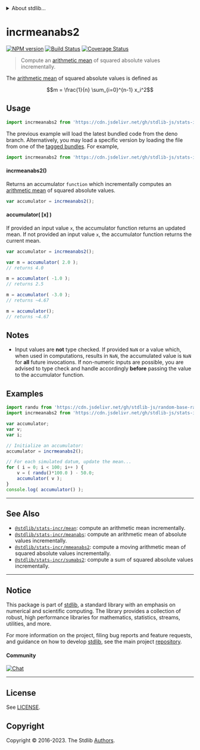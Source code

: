<!--

@license Apache-2.0

Copyright (c) 2018 The Stdlib Authors.

Licensed under the Apache License, Version 2.0 (the "License");
you may not use this file except in compliance with the License.
You may obtain a copy of the License at

   http://www.apache.org/licenses/LICENSE-2.0

Unless required by applicable law or agreed to in writing, software
distributed under the License is distributed on an "AS IS" BASIS,
WITHOUT WARRANTIES OR CONDITIONS OF ANY KIND, either express or implied.
See the License for the specific language governing permissions and
limitations under the License.

-->


<details>
  <summary>
    About stdlib...
  </summary>
  <p>We believe in a future in which the web is a preferred environment for numerical computation. To help realize this future, we've built stdlib. stdlib is a standard library, with an emphasis on numerical and scientific computation, written in JavaScript (and C) for execution in browsers and in Node.js.</p>
  <p>The library is fully decomposable, being architected in such a way that you can swap out and mix and match APIs and functionality to cater to your exact preferences and use cases.</p>
  <p>When you use stdlib, you can be absolutely certain that you are using the most thorough, rigorous, well-written, studied, documented, tested, measured, and high-quality code out there.</p>
  <p>To join us in bringing numerical computing to the web, get started by checking us out on <a href="https://github.com/stdlib-js/stdlib">GitHub</a>, and please consider <a href="https://opencollective.com/stdlib">financially supporting stdlib</a>. We greatly appreciate your continued support!</p>
</details>

# incrmeanabs2

[![NPM version][npm-image]][npm-url] [![Build Status][test-image]][test-url] [![Coverage Status][coverage-image]][coverage-url] <!-- [![dependencies][dependencies-image]][dependencies-url] -->

> Compute an [arithmetic mean][arithmetic-mean] of squared absolute values incrementally.

<section class="intro">

The [arithmetic mean][arithmetic-mean] of squared absolute values is defined as

<!-- <equation class="equation" label="eq:arithmetic_mean_squared_absolute_values" align="center" raw="m = \frac{1}{n} \sum_{i=0}^{n-1} x_i^2" alt="Equation for the arithmetic mean of squared absolute values."> -->

```math
m = \frac{1}{n} \sum_{i=0}^{n-1} x_i^2
```

<!-- <div class="equation" align="center" data-raw-text="m = \frac{1}{n} \sum_{i=0}^{n-1} x_i^2" data-equation="eq:arithmetic_mean_squared_absolute_values">
    <img src="https://cdn.jsdelivr.net/gh/stdlib-js/stdlib@d08c5f0a491ba12729c84e40455fb75cf8666874/lib/node_modules/@stdlib/stats/incr/meanabs2/docs/img/equation_arithmetic_mean_squared_absolute_values.svg" alt="Equation for the arithmetic mean of squared absolute values.">
    <br>
</div> -->

<!-- </equation> -->

</section>

<!-- /.intro -->



<section class="usage">

## Usage

```javascript
import incrmeanabs2 from 'https://cdn.jsdelivr.net/gh/stdlib-js/stats-incr-meanabs2@deno/mod.js';
```
The previous example will load the latest bundled code from the deno branch. Alternatively, you may load a specific version by loading the file from one of the [tagged bundles](https://github.com/stdlib-js/stats-incr-meanabs2/tags). For example,

```javascript
import incrmeanabs2 from 'https://cdn.jsdelivr.net/gh/stdlib-js/stats-incr-meanabs2@v0.1.0-deno/mod.js';
```

#### incrmeanabs2()

Returns an accumulator `function` which incrementally computes an [arithmetic mean][arithmetic-mean] of squared absolute values.

```javascript
var accumulator = incrmeanabs2();
```

#### accumulator( \[x] )

If provided an input value `x`, the accumulator function returns an updated mean. If not provided an input value `x`, the accumulator function returns the current mean.

```javascript
var accumulator = incrmeanabs2();

var m = accumulator( 2.0 );
// returns 4.0

m = accumulator( -1.0 );
// returns 2.5

m = accumulator( -3.0 );
// returns ~4.67

m = accumulator();
// returns ~4.67
```

</section>

<!-- /.usage -->

<section class="notes">

## Notes

-   Input values are **not** type checked. If provided `NaN` or a value which, when used in computations, results in `NaN`, the accumulated value is `NaN` for **all** future invocations. If non-numeric inputs are possible, you are advised to type check and handle accordingly **before** passing the value to the accumulator function.

</section>

<!-- /.notes -->

<section class="examples">

## Examples

<!-- eslint no-undef: "error" -->

```javascript
import randu from 'https://cdn.jsdelivr.net/gh/stdlib-js/random-base-randu@deno/mod.js';
import incrmeanabs2 from 'https://cdn.jsdelivr.net/gh/stdlib-js/stats-incr-meanabs2@deno/mod.js';

var accumulator;
var v;
var i;

// Initialize an accumulator:
accumulator = incrmeanabs2();

// For each simulated datum, update the mean...
for ( i = 0; i < 100; i++ ) {
    v = ( randu()*100.0 ) - 50.0;
    accumulator( v );
}
console.log( accumulator() );
```

</section>

<!-- /.examples -->

<!-- Section for related `stdlib` packages. Do not manually edit this section, as it is automatically populated. -->

<section class="related">

* * *

## See Also

-   <span class="package-name">[`@stdlib/stats-incr/mean`][@stdlib/stats/incr/mean]</span><span class="delimiter">: </span><span class="description">compute an arithmetic mean incrementally.</span>
-   <span class="package-name">[`@stdlib/stats-incr/meanabs`][@stdlib/stats/incr/meanabs]</span><span class="delimiter">: </span><span class="description">compute an arithmetic mean of absolute values incrementally.</span>
-   <span class="package-name">[`@stdlib/stats-incr/mmeanabs2`][@stdlib/stats/incr/mmeanabs2]</span><span class="delimiter">: </span><span class="description">compute a moving arithmetic mean of squared absolute values incrementally.</span>
-   <span class="package-name">[`@stdlib/stats-incr/sumabs2`][@stdlib/stats/incr/sumabs2]</span><span class="delimiter">: </span><span class="description">compute a sum of squared absolute values incrementally.</span>

</section>

<!-- /.related -->

<!-- Section for all links. Make sure to keep an empty line after the `section` element and another before the `/section` close. -->


<section class="main-repo" >

* * *

## Notice

This package is part of [stdlib][stdlib], a standard library with an emphasis on numerical and scientific computing. The library provides a collection of robust, high performance libraries for mathematics, statistics, streams, utilities, and more.

For more information on the project, filing bug reports and feature requests, and guidance on how to develop [stdlib][stdlib], see the main project [repository][stdlib].

#### Community

[![Chat][chat-image]][chat-url]

---

## License

See [LICENSE][stdlib-license].


## Copyright

Copyright &copy; 2016-2023. The Stdlib [Authors][stdlib-authors].

</section>

<!-- /.stdlib -->

<!-- Section for all links. Make sure to keep an empty line after the `section` element and another before the `/section` close. -->

<section class="links">

[npm-image]: http://img.shields.io/npm/v/@stdlib/stats-incr-meanabs2.svg
[npm-url]: https://npmjs.org/package/@stdlib/stats-incr-meanabs2

[test-image]: https://github.com/stdlib-js/stats-incr-meanabs2/actions/workflows/test.yml/badge.svg?branch=v0.1.0
[test-url]: https://github.com/stdlib-js/stats-incr-meanabs2/actions/workflows/test.yml?query=branch:v0.1.0

[coverage-image]: https://img.shields.io/codecov/c/github/stdlib-js/stats-incr-meanabs2/main.svg
[coverage-url]: https://codecov.io/github/stdlib-js/stats-incr-meanabs2?branch=main

<!--

[dependencies-image]: https://img.shields.io/david/stdlib-js/stats-incr-meanabs2.svg
[dependencies-url]: https://david-dm.org/stdlib-js/stats-incr-meanabs2/main

-->

[chat-image]: https://img.shields.io/gitter/room/stdlib-js/stdlib.svg
[chat-url]: https://app.gitter.im/#/room/#stdlib-js_stdlib:gitter.im

[stdlib]: https://github.com/stdlib-js/stdlib

[stdlib-authors]: https://github.com/stdlib-js/stdlib/graphs/contributors

[umd]: https://github.com/umdjs/umd
[es-module]: https://developer.mozilla.org/en-US/docs/Web/JavaScript/Guide/Modules

[deno-url]: https://github.com/stdlib-js/stats-incr-meanabs2/tree/deno
[umd-url]: https://github.com/stdlib-js/stats-incr-meanabs2/tree/umd
[esm-url]: https://github.com/stdlib-js/stats-incr-meanabs2/tree/esm
[branches-url]: https://github.com/stdlib-js/stats-incr-meanabs2/blob/main/branches.md

[stdlib-license]: https://raw.githubusercontent.com/stdlib-js/stats-incr-meanabs2/main/LICENSE

[arithmetic-mean]: https://en.wikipedia.org/wiki/Arithmetic_mean

<!-- <related-links> -->

[@stdlib/stats/incr/mean]: https://github.com/stdlib-js/stats-incr-mean/tree/deno

[@stdlib/stats/incr/meanabs]: https://github.com/stdlib-js/stats-incr-meanabs/tree/deno

[@stdlib/stats/incr/mmeanabs2]: https://github.com/stdlib-js/stats-incr-mmeanabs2/tree/deno

[@stdlib/stats/incr/sumabs2]: https://github.com/stdlib-js/stats-incr-sumabs2/tree/deno

<!-- </related-links> -->

</section>

<!-- /.links -->
